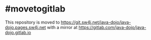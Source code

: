 # #movetogitlab

This repository is moved to https://git.sw4j.net/java-dojo/java-dojo.pages.sw4j.net with a mirror at
https://gitlab.com/java-dojo/java-dojo.gitlab.io
